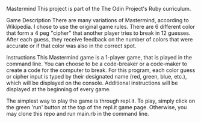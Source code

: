 Mastermind
This project is part of the The Odin Project's Ruby curriculum.

Game Description
There are many variations of Mastermind, according to Wikipedia. I chose to use the original game rules. There are 6 different color that form a 4 peg "cipher" that another player tries to break in 12 guesses. After each guess, they receive feedback on the number of colors that were accurate or if that color was also in the correct spot.

Instructions
This Mastermind game is a 1-player game, that is played in the command line. You can choose to be a code-breaker or a code-maker to create a code for the computer to break. For this program, each color guess or cipher input is typed by their designated name (red, green, blue, etc.), which will be displayed on the console. Additional instructions will be displayed at the beginning of every game.

The simplest way to play the game is through repl.it. To play, simply click on the green 'run' button at the top of the repl.it game page.
Otherwise, you may clone this repo and run main.rb in the command line.
